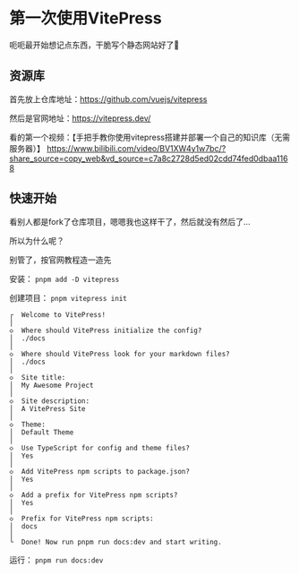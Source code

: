# 第一次使用VitePress

呃呃最开始想记点东西，干脆写个静态网站好了🥵

## 资源库
首先放上仓库地址：https://github.com/vuejs/vitepress

然后是官网地址：https://vitepress.dev/

看的第一个视频：【手把手教你使用vitepress搭建并部署一个自己的知识库（无需服务器）】 https://www.bilibili.com/video/BV1XW4y1w7bc/?share_source=copy_web&vd_source=c7a8c2728d5ed02cdd74fed0dbaa1168

## 快速开始
看别人都是fork了仓库项目，嗯嗯我也这样干了，然后就没有然后了...

所以为什么呢？

别管了，按官网教程造一造先

安装： `pnpm add -D vitepress`

创建项目： `pnpm vitepress init`

```
┌  Welcome to VitePress!
│
◇  Where should VitePress initialize the config?
│  ./docs
│
◇  Where should VitePress look for your markdown files?
│  ./docs
│
◇  Site title:
│  My Awesome Project
│
◇  Site description:
│  A VitePress Site
│
◇  Theme:
│  Default Theme
│
◇  Use TypeScript for config and theme files?
│  Yes
│
◇  Add VitePress npm scripts to package.json?
│  Yes
│
◇  Add a prefix for VitePress npm scripts?
│  Yes
│
◇  Prefix for VitePress npm scripts:
│  docs
│
└  Done! Now run pnpm run docs:dev and start writing.
```

运行： `pnpm run docs:dev`

